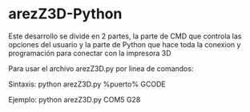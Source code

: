 # arezZ3D-Python

Este desarrollo se divide en 2 partes, la parte de CMD que controla las opciones del usuario
y la parte de Python que hace toda la conexion y programación para conectar con la impresora 3D

Para usar el archivo arezZ3D.py por linea de comandos:

Sintaxis: python arezZ3D.py %puerto% GCODE

Ejemplo: python arezZ3D.py COM5 G28
